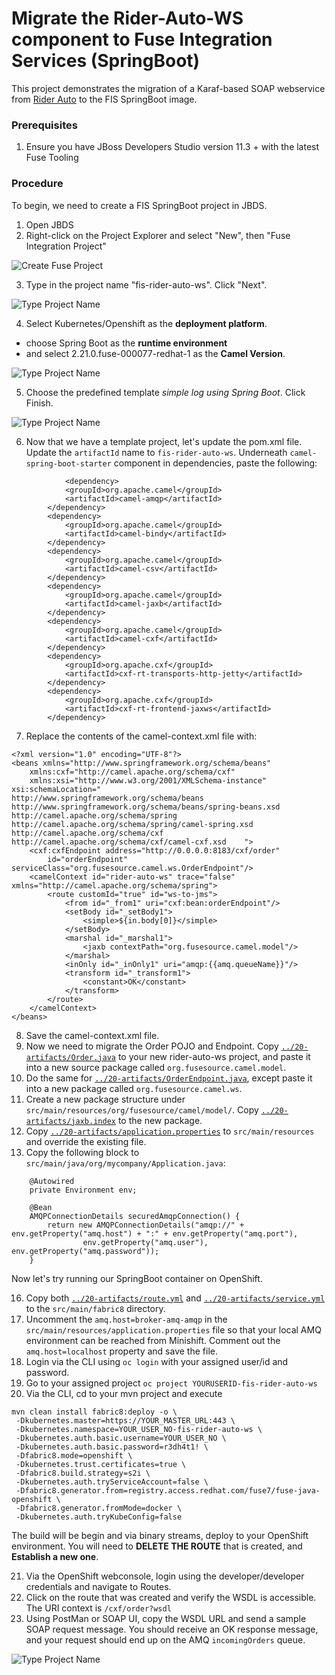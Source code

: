 # Migrate the Rider-Auto-WS component to Fuse Integration Services (SpringBoot)

This project demonstrates the migration of a Karaf-based SOAP webservice from [Rider Auto](https://github.com/RedHatWorkshops/rider-auto-osgi/tree/master/rider-auto-ws) to the FIS SpringBoot image. 

### Prerequisites

1. Ensure you have JBoss Developers Studio version 11.3 + with the latest Fuse Tooling

### Procedure

To begin, we need to create a FIS SpringBoot project in JBDS.

1. Open JBDS
2. Right-click on the Project Explorer and select "New", then "Fuse Integration Project"

![Create Fuse Project](images/10-Step-2.png)

3. Type in the project name "fis-rider-auto-ws".  Click "Next".

![Type Project Name](images/10-Step-3.png)

4. Select Kubernetes/Openshift as the **deployment platform**.
 - choose Spring Boot as the **runtime environment**
 - and select 2.21.0.fuse-000077-redhat-1 as the **Camel Version**.

![Type Project Name](images/10-Step-4.png)

5. Choose the predefined template *simple log using Spring Boot*.  Click Finish.

![Type Project Name](images/10-Step-5.png)


6.  Now that we have a template project, let's update the pom.xml file.  Update the `artifactId` name to `fis-rider-auto-ws`.  Underneath `camel-spring-boot-starter` component in dependencies, paste the following:

```
    		<dependency>
			<groupId>org.apache.camel</groupId>
			<artifactId>camel-amqp</artifactId>
		</dependency>
		<dependency>
			<groupId>org.apache.camel</groupId>
			<artifactId>camel-bindy</artifactId>
		</dependency>
		<dependency>
			<groupId>org.apache.camel</groupId>
			<artifactId>camel-csv</artifactId>
		</dependency>
		<dependency>
			<groupId>org.apache.camel</groupId>
			<artifactId>camel-jaxb</artifactId>
		</dependency>
		<dependency>
			<groupId>org.apache.camel</groupId>
			<artifactId>camel-cxf</artifactId>
		</dependency>
		<dependency>
			<groupId>org.apache.cxf</groupId>
			<artifactId>cxf-rt-transports-http-jetty</artifactId>
	    </dependency>
		<dependency>
			<groupId>org.apache.cxf</groupId>
			<artifactId>cxf-rt-frontend-jaxws</artifactId>
		</dependency>
```

7. Replace the contents of the camel-context.xml file with:

```
<?xml version="1.0" encoding="UTF-8"?>
<beans xmlns="http://www.springframework.org/schema/beans"
    xmlns:cxf="http://camel.apache.org/schema/cxf"
    xmlns:xsi="http://www.w3.org/2001/XMLSchema-instance" xsi:schemaLocation="        http://www.springframework.org/schema/beans http://www.springframework.org/schema/beans/spring-beans.xsd        http://camel.apache.org/schema/spring http://camel.apache.org/schema/spring/camel-spring.xsd        http://camel.apache.org/schema/cxf http://camel.apache.org/schema/cxf/camel-cxf.xsd    ">
    <cxf:cxfEndpoint address="http://0.0.0.0:8183/cxf/order"
        id="orderEndpoint" serviceClass="org.fusesource.camel.ws.OrderEndpoint"/>
    <camelContext id="rider-auto-ws" trace="false" xmlns="http://camel.apache.org/schema/spring">
        <route customId="true" id="ws-to-jms">
            <from id="_from1" uri="cxf:bean:orderEndpoint"/>
            <setBody id="_setBody1">
                <simple>${in.body[0]}</simple>
            </setBody>
            <marshal id="_marshal1">
                <jaxb contextPath="org.fusesource.camel.model"/>
            </marshal>
            <inOnly id="_inOnly1" uri="amqp:{{amq.queueName}}"/>
            <transform id="_transform1">
                <constant>OK</constant>
            </transform>
        </route>
    </camelContext>
</beans>
```

8. Save the camel-context.xml file.
9. Now we need to migrate the Order POJO and Endpoint.  Copy [`../20-artifacts/Order.java`](https://raw.githubusercontent.com/RedHatWorkshops/fusev7-workshop/master/labs/20-artifacts/Order.java) to your new rider-auto-ws project, and paste it into a new source package called `org.fusesource.camel.model`.
10.  Do the same for [`../20-artifacts/OrderEndpoint.java`](https://raw.githubusercontent.com/RedHatWorkshops/fusev7-workshop/master/labs/20-artifacts/OrderEndpoint.java), except paste it into a new package called `org.fusesource.camel.ws`.
11. Create a new package structure under `src/main/resources/org/fusesource/camel/model/`.  Copy [`../20-artifacts/jaxb.index`](https://raw.githubusercontent.com/RedHatWorkshops/fusev7-workshop/master/labs/20-artifacts/jaxb.index) to the new package.
12. Copy [`../20-artifacts/application.properties`](https://raw.githubusercontent.com/RedHatWorkshops/fusev7-workshop/master/labs/20-artifacts/application.properties) to `src/main/resources` and override the existing file.
13. Copy the following block to `src/main/java/org/mycompany/Application.java`:

```
	@Autowired
	private Environment env;

	@Bean
	AMQPConnectionDetails securedAmqpConnection() {
		return new AMQPConnectionDetails("amqp://" + env.getProperty("amq.host") + ":" + env.getProperty("amq.port"),
				env.getProperty("amq.user"), env.getProperty("amq.password"));
	}
```

Now let's try running our SpringBoot container on OpenShift.

16. Copy both [`../20-artifacts/route.yml`](https://raw.githubusercontent.com/RedHatWorkshops/fusev7-workshop/master/labs/20-artifacts/route.yml) and [`../20-artifacts/service.yml`](https://raw.githubusercontent.com/RedHatWorkshops/fusev7-workshop/master/labs/20-artifacts/service.yml) to the `src/main/fabric8` directory.
17. Uncomment the `amq.host=broker-amq-amqp` in the `src/main/resources/application.properties` file so that your local AMQ environment can be reached from Minishift.  Comment out the `amq.host=localhost` property and save the file.
19. Login via the CLI using `oc login` with your assigned user/id and password.
20. Go to your assigned project `oc project YOURUSERID-fis-rider-auto-ws`
21. Via the CLI, cd to your mvn project and execute 

```
mvn clean install fabric8:deploy -o \
 -Dkubernetes.master=https://YOUR_MASTER_URL:443 \
 -Dkubernetes.namespace=YOUR_USER_NO-fis-rider-auto-ws \
 -Dkubernetes.auth.basic.username=YOUR_USER_NO \
 -Dkubernetes.auth.basic.password=r3dh4t1! \
 -Dfabric8.mode=openshift \
 -Dkubernetes.trust.certificates=true \
 -Dfabric8.build.strategy=s2i \
 -Dkubernetes.auth.tryServiceAccount=false \
 -Dfabric8.generator.from=registry.access.redhat.com/fuse7/fuse-java-openshift \
 -Dfabric8.generator.fromMode=docker \
 -Dkubernetes.auth.tryKubeConfig=false 

```

The build will be begin and via binary streams, deploy to your OpenShift environment.
You will need to **DELETE THE ROUTE** that is created, and **Establish a new one**. 

21.  Via the OpenShift webconsole, login using the developer/developer credentials and navigate to Routes.
22.  Click on the route that was created and verify the WSDL is accessible.  The URI context is `/cxf/order?wsdl`
23.  Using PostMan or SOAP UI, copy the WSDL URL and send a sample SOAP request message.  You should receive an OK response message, and your request should end up on the AMQ `incomingOrders` queue.

![Type Project Name](images/20-Step-23.png)

